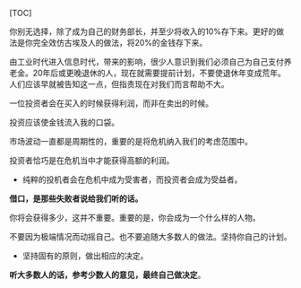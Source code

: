 
[TOC]

你别无选择，除了成为自己的财务部长，并至少将收入的10%存下来。更好的做法是你完全效仿古埃及人的做法，将20%的金钱存下来。

由工业时代进入信息时代，带来的影响，很少人意识到我们必须自己为自己支付养老金。20年后或更晚退休的人，现在就需要提前计划，不要使退休年变成荒年。人们应该早就被告知这一点，但指责现在对我们而言帮助不大。

一位投资者会在买入的时候获得利润，而非在卖出的时候。

投资应该使金钱流入我的口袋。

市场波动一直都是周期性的，重要的是将危机纳入我们的考虑范围中。

投资者恰巧是在危机当中才能获得高额的利润。
- 纯粹的投机者会在危机中成为受害者，而投资者会成为受益者。

**借口，是那些失败者说给我们听的话。**

你将会获得多少，这并不重要。重要的是，你会成为一个什么样的人物。

不要因为极端情况而动摇自己。也不要追随大多数人的做法。坚持你自己的计划。
- 坚持固有的原则，做出相应的决定。

**听大多数人的话，参考少数人的意见，最终自己做决定**。
